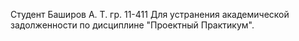 Студент Баширов А. Т. гр. 11-411 Для устранения академической задолженности по дисциплине "Проектный Практикум".
